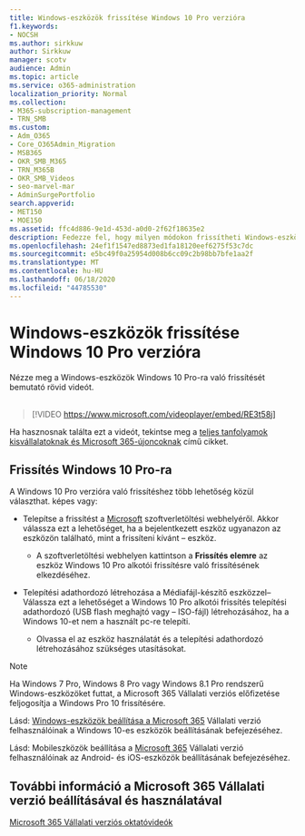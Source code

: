 ```yaml
---
title: Windows-eszközök frissítése Windows 10 Pro verzióra
f1.keywords:
- NOCSH
ms.author: sirkkuw
author: Sirkkuw
manager: scotv
audience: Admin
ms.topic: article
ms.service: o365-administration
localization_priority: Normal
ms.collection:
- M365-subscription-management
- TRN_SMB
ms.custom:
- Adm_O365
- Core_O365Admin_Migration
- MSB365
- OKR_SMB_M365
- TRN_M365B
- OKR_SMB_Videos
- seo-marvel-mar
- AdminSurgePortfolio
search.appverid:
- MET150
- MOE150
ms.assetid: ffc4d886-9e1d-453d-a0d0-2f62f18635e2
description: Fedezze fel, hogy milyen módokon frissítheti Windows-eszközeit a Windows 10 Pro verzióra, hogy speciálisabb biztonsági és üzleti hálózati funkciókat használva használja.
ms.openlocfilehash: 24ef1f1547ed8873ed1fa18120eef6275f53c7dc
ms.sourcegitcommit: e5bc49f0a25954d008b6cc09c2b98bb7bfe1aa2f
ms.translationtype: MT
ms.contentlocale: hu-HU
ms.lasthandoff: 06/18/2020
ms.locfileid: "44785530"
---
```

# <a name="upgrade-windows-devices-to-windows-10-pro"></a>Windows-eszközök frissítése Windows 10 Pro verzióra

Nézze meg a Windows-eszközök Windows 10 Pro-ra való frissítését bemutató rövid videót.<br><br>

> [!VIDEO https://www.microsoft.com/videoplayer/embed/RE3t58j] 

Ha hasznosnak találta ezt a videót, tekintse meg a [teljes tanfolyamok kisvállalatoknak és Microsoft 365-újoncoknak](https://support.microsoft.com/office/6ab4bbcd-79cf-4000-a0bd-d42ce4d12816) című cikket.

## <a name="upgrade-to-windows-10-pro"></a>Frissítés Windows 10 Pro-ra
  
A Windows 10 Pro verzióra való frissítéshez több lehetőség közül választhat. képes vagy:
    
- Telepítse a frissítést a [Microsoft](https://go.microsoft.com/fwlink/?LinkID=836951 ) szoftverletöltési webhelyéről. Akkor válassza ezt a lehetőséget, ha a bejelentkezett eszköz ugyanazon az eszközön található, mint a frissíteni kívánt &ndash; eszköz. 

    - A szoftverletöltési webhelyen kattintson a **Frissítés elemre** az eszköz Windows 10 Pro alkotói frissítésre való frissítésének elkezdéséhez. 
    
- Telepítési adathordozó létrehozása [](https://go.microsoft.com/fwlink/?LinkID=836960) a Médiafájl-készítő eszközzel– Válassza ezt a lehetőséget a Windows 10 Pro alkotói frissítés telepítési adathordozó (USB flash meghajtó vagy &ndash; ISO-fájl) létrehozásához, ha a Windows 10-et nem a használt pc-re telepíti.

    - Olvassa el az eszköz használatát és a telepítési adathordozó létrehozásához szükséges utasításokat. 

> [!NOTE]
> Ha Windows 7 Pro, Windows 8 Pro vagy Windows 8.1 Pro rendszerű Windows-eszközöket futtat, a Microsoft 365 Vállalati verziós előfizetése feljogosítja a Windows Pro 10 frissítésére.
    
Lásd: [Windows-eszközök beállítása a Microsoft 365](set-up-windows-devices.md) Vállalati verzió felhasználóinak a Windows 10-es eszközök beállításának befejezéséhez. 
  
Lásd: Mobileszközök beállítása a [Microsoft 365](set-up-mobile-devices.md) Vállalati verzió felhasználóinak az Android- és iOS-eszközök beállításának befejezéséhez. 
  
## <a name="for-more-on-setting-up-and-using-microsoft-365-for-business"></a>További információ a Microsoft 365 Vállalati verzió beállításával és használatával

[Microsoft 365 Vállalati verziós oktatóvideók](https://support.microsoft.com/office/6ab4bbcd-79cf-4000-a0bd-d42ce4d12816)
